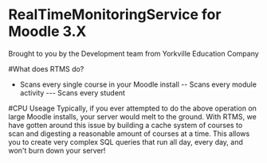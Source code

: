 # RealTimeMonitoringService for Moodle 3.X
Brought to you by the Development team from Yorkville Education Company

#What does RTMS do? 
- Scans every single course in your Moodle install
-- Scans every module activity
--- Scans every student

#CPU Useage
Typically, if you ever attempted to do the above operation on large Moodle installs, your server would melt to the ground.
With RTMS, we have gotten around this issue by building a cache system of courses to scan and digesting a reasonable amount of courses at a time.
This allows you to create very complex SQL queries that run all day, every day, and won't burn down your server!